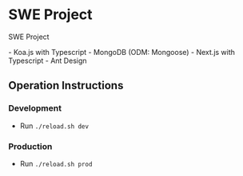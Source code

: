 # SWE Project

SWE Project

<backend>
- Koa.js with Typescript
- MongoDB (ODM: Mongoose)

<frontend>
- Next.js with Typescript
- Ant Design

## Operation Instructions

### Development

- Run `./reload.sh dev`

### Production

- Run `./reload.sh prod`
